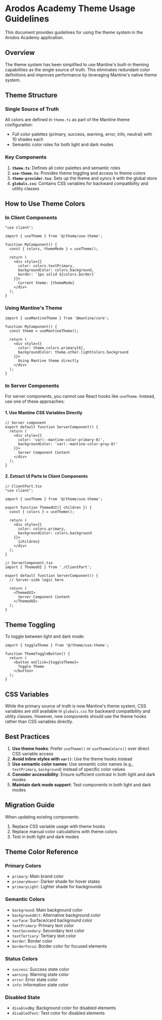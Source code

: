# Arodos Academy Theme Usage Guidelines

This document provides guidelines for using the theme system in the Arodos Academy application.

## Overview

The theme system has been simplified to use Mantine's built-in theming capabilities as the single source of truth. This eliminates redundant color definitions and improves performance by leveraging Mantine's native theme system.

## Theme Structure

### Single Source of Truth

All colors are defined in `theme.ts` as part of the Mantine theme configuration:

- Full color palettes (primary, success, warning, error, info, neutral) with 10 shades each
- Semantic color roles for both light and dark modes

### Key Components

1. **`theme.ts`**: Defines all color palettes and semantic roles
2. **`use-theme.ts`**: Provides theme toggling and access to theme colors
3. **`theme-provider.tsx`**: Sets up the theme and syncs it with the global store
4. **`globals.css`**: Contains CSS variables for backward compatibility and utility classes

## How to Use Theme Colors

### In Client Components

```tsx
"use client";

import { useTheme } from '@/theme/use-theme';

function MyComponent() {
  const { colors, themeMode } = useTheme();
  
  return (
    <div style={{ 
      color: colors.textPrimary,
      backgroundColor: colors.background,
      border: `1px solid ${colors.border}`
    }}>
      Current theme: {themeMode}
    </div>
  );
}
```

### Using Mantine's Theme

```tsx
import { useMantineTheme } from '@mantine/core';

function MyComponent() {
  const theme = useMantineTheme();
  
  return (
    <div style={{ 
      color: theme.colors.primary[6],
      backgroundColor: theme.other.lightColors.background
    }}>
      Using Mantine theme directly
    </div>
  );
}
```

### In Server Components

For server components, you cannot use React hooks like `useTheme`. Instead, use one of these approaches:

#### 1. Use Mantine CSS Variables Directly

```tsx
// Server component
export default function ServerComponent() {
  return (
    <div style={{ 
      color: 'var(--mantine-color-primary-6)',
      backgroundColor: 'var(--mantine-color-gray-0)'
    }}>
      Server Component Content
    </div>
  );
}
```

#### 2. Extract UI Parts to Client Components

```tsx
// ClientPart.tsx
"use client";

import { useTheme } from '@/theme/use-theme';

export function ThemedUI({ children }) {
  const { colors } = useTheme();
  
  return (
    <div style={{ 
      color: colors.primary,
      backgroundColor: colors.background 
    }}>
      {children}
    </div>
  );
}

// ServerComponent.tsx
import { ThemedUI } from './ClientPart';

export default function ServerComponent() {
  // Server-side logic here
  
  return (
    <ThemedUI>
      Server Component Content
    </ThemedUI>
  );
}
```

## Theme Toggling

To toggle between light and dark mode:

```tsx
import { toggleTheme } from '@/theme/use-theme';

function ThemeToggleButton() {
  return (
    <button onClick={toggleTheme}>
      Toggle Theme
    </button>
  );
}
```

## CSS Variables

While the primary source of truth is now Mantine's theme system, CSS variables are still available in `globals.css` for backward compatibility and utility classes. However, new components should use the theme hooks rather than CSS variables directly.

## Best Practices

1. **Use theme hooks**: Prefer `useTheme()` or `useThemeColors()` over direct CSS variable access
2. **Avoid inline styles with `var()`**: Use the theme hooks instead
3. **Use semantic color names**: Use semantic color names (e.g., `textPrimary`, `background`) instead of specific color values
4. **Consider accessibility**: Ensure sufficient contrast in both light and dark modes
5. **Maintain dark mode support**: Test components in both light and dark modes

## Migration Guide

When updating existing components:

1. Replace CSS variable usage with theme hooks
2. Replace manual color calculations with theme colors
3. Test in both light and dark modes

## Theme Color Reference

### Primary Colors
- `primary`: Main brand color
- `primaryHover`: Darker shade for hover states
- `primaryLight`: Lighter shade for backgrounds

### Semantic Colors
- `background`: Main background color
- `backgroundAlt`: Alternative background color
- `surface`: Surface/card background color
- `textPrimary`: Primary text color
- `textSecondary`: Secondary text color
- `textTertiary`: Tertiary text color
- `border`: Border color
- `borderFocus`: Border color for focused elements

### Status Colors
- `success`: Success state color
- `warning`: Warning state color
- `error`: Error state color
- `info`: Information state color

### Disabled State
- `disabledBg`: Background color for disabled elements
- `disabledText`: Text color for disabled elements

